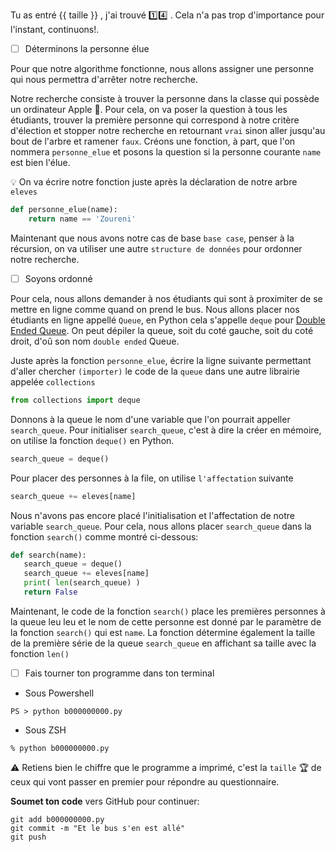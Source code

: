 Tu as entré {{ taille }} , j'ai trouvé :one::four: . Cela n'a pas trop d'importance pour l'instant, continuons!.

- [ ] Déterminons la personne élue

Pour que notre algorithme fonctionne, nous allons assigner une personne qui nous permettra d'arrêter notre recherche.

Notre recherche consiste à trouver la personne dans la classe qui possède un ordinateur Apple :apple:. Pour cela, on va poser la question à tous les étudiants, trouver la première personne qui correspond à notre critère d'élection et stopper notre recherche en retournant `vrai` sinon aller jusqu'au bout de l'arbre et ramener `faux`. Créons une fonction, à part, que l'on nommera `personne_elue` et posons la question si la personne courante `name` est bien l'élue.

:bulb: On va écrire notre fonction juste après la déclaration de notre arbre `eleves`

```python
def personne_elue(name):
    return name == 'Zoureni'
```

Maintenant que nous avons notre cas de base `base case`, penser à la récursion, on va utiliser une autre `structure de données` pour ordonner notre recherche.  

- [ ] Soyons ordonné

Pour cela, nous allons demander à nos étudiants qui sont à proximiter de se mettre en ligne comme quand on prend le bus. Nous allons placer nos étudiants en ligne appellé `Queue`, en Python cela s'appelle `deque` pour [Double Ended Queue](https://en.wikipedia.org/wiki/Double-ended_queue). On peut dépiler la queue, soit du coté gauche, soit du coté droit, d'oû son nom `double ended` Queue.

Juste après la fonction `personne_elue`, écrire la ligne suivante permettant d'aller chercher `(importer)` le code de la `queue` dans une autre librairie appelée `collections`

```python
from collections import deque
``` 

Donnons à la queue le nom d'une variable que l'on pourrait appeller `search_queue`. Pour initialiser `search_queue`, c'est à dire la créer en mémoire, on utilise la fonction `deque()` en Python. 

```python
search_queue = deque()
```

Pour placer des personnes à la file, on utilise `l'affectation` suivante 

```python
search_queue += eleves[name]
```

Nous n'avons pas encore placé l'initialisation et l'affectation de notre variable `search_queue`. Pour cela, nous allons placer `search_queue` dans la fonction `search()` comme montré ci-dessous:

```python
def search(name):
   search_queue = deque()
   search_queue += eleves[name]
   print( len(search_queue) )
   return False
```

Maintenant, le code de la fonction `search()` place les premières personnes à la queue leu leu et le nom de cette personne est donné par le paramètre de la fonction `search()` qui est `name`. La fonction détermine également la taille de la première série de la queue `search_queue` en affichant sa taille avec la fonction `len()`

- [ ] Fais tourner ton programme dans ton terminal

* Sous Powershell

```
PS > python b000000000.py
```

* Sous ZSH

```
% python b000000000.py
```

:warning: Retiens bien le chiffre que le programme a imprimé, c'est la `taille` :trophy: de ceux qui vont passer en premier pour répondre au questionnaire.


**Soumet ton code** vers GitHub pour continuer:
```
git add b000000000.py
git commit -m "Et le bus s'en est allé"
git push
```
